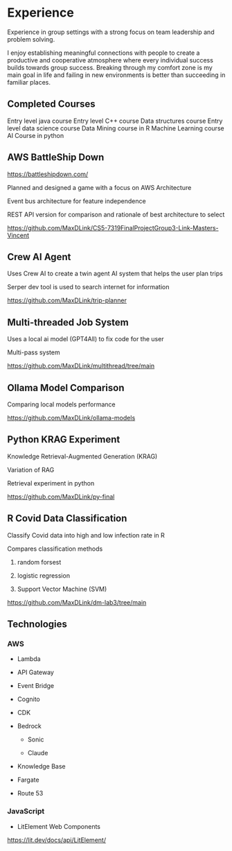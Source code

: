 # Experience

Experience in group settings with a strong focus on team leadership and problem solving. 

I enjoy establishing meaningful connections with people to create a productive and cooperative atmosphere where every individual success builds towards group success. Breaking through my comfort zone is my main goal in life and failing in new environments is better than succeeding in familiar places.


## Completed Courses

Entry level java course 
Entry level C++ course 
Data structures course 
Entry level data science course 
Data Mining course in R 
Machine Learning course 
AI Course in python


## AWS BattleShip Down

https://battleshipdown.com/

Planned and designed a game with a focus on AWS Architecture

Event bus architecture for feature independence 

REST API version for comparison and rationale of best architecture to select 

https://github.com/MaxDLink/CS5-7319FinalProjectGroup3-Link-Masters-Vincent



## Crew AI Agent

Uses Crew AI to create a twin agent AI system that helps the user plan trips

Serper dev tool is used to search internet for information

https://github.com/MaxDLink/trip-planner

## Multi-threaded Job System

Uses a local ai model (GPT4All) to fix code for the user

Multi-pass system

https://github.com/MaxDLink/multithread/tree/main

## Ollama Model Comparison

Comparing local models performance

https://github.com/MaxDLink/ollama-models

## Python KRAG Experiment

Knowledge Retrieval-Augmented Generation (KRAG) 

Variation of RAG 

Retrieval experiment in python 

https://github.com/MaxDLink/py-final

## R Covid Data Classification

Classify Covid data into high and low infection rate in R 

Compares classification methods 

  1) random forsest

  2) logistic regression

  3) Support Vector Machine (SVM)

https://github.com/MaxDLink/dm-lab3/tree/main

## Technologies

### AWS 

- Lambda
  
- API Gateway 

- Event Bridge

- Cognito

- CDK

- Bedrock

  - Sonic
    
  - Claude

- Knowledge Base

- Fargate

- Route 53 

### JavaScript 

- LitElement Web Components

https://lit.dev/docs/api/LitElement/ 








<!--
**MaxDLink/MaxDLink** is a ✨ _special_ ✨ repository because its `README.md` (this file) appears on your GitHub profile.

Here are some ideas to get you started:

- 🔭 I’m currently working on ...
- 🌱 I’m currently learning ...
- 👯 I’m looking to collaborate on ...
- 🤔 I’m looking for help with ...
- 💬 Ask me about ...
- 📫 How to reach me: ...
- 😄 Pronouns: ...
- ⚡ Fun fact: ...
-->
